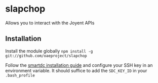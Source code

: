 # slapchop

Allows you to interact with the Joyent APIs

## Installation

Install the module globally
`npm install -g git://github.com/oaeproject/slapchop`

Follow the [smartdc installation guide](https://github.com/joyent/node-smartdc) and configure your SSH key in an environment variable. 
It should suffice to add the `SDC_KEY_ID` in your `.bash_profile`

